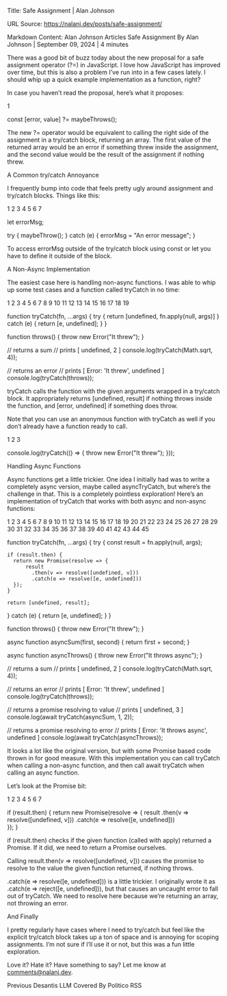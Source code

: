 Title: Safe Assignment | Alan Johnson

URL Source: https://nalanj.dev/posts/safe-assignment/

Markdown Content:
Alan Johnson
Articles
Safe Assignment
By Alan Johnson | September 09, 2024 | 4 minutes

There was a good bit of buzz today about the new proposal for a safe assignment operator (?=) in JavaScript. I love how JavaScript has improved over time, but this is also a problem I’ve run into in a few cases lately. I should whip up a quick example implementation as a function, right?

In case you haven’t read the proposal, here’s what it proposes:

1

	
const [error, value] ?= maybeThrows();


The new ?= operator would be equivalent to calling the right side of the assignment in a try/catch block, returning an array. The first value of the returned array would be an error if something threw inside the assignment, and the second value would be the result of the assignment if nothing threw.

A Common try/catch Annoyance

I frequently bump into code that feels pretty ugly around assignment and try/catch blocks. Things like this:

1
2
3
4
5
6
7

	
let errorMsg;

try {
  maybeThrow();
} catch (e) {
  errorMsg = "An error message";
}


To access errorMsg outside of the try/catch block using const or let you have to define it outside of the block.

A Non-Async Implementation

The easiest case here is handling non-async functions. I was able to whip up some test cases and a function called tryCatch in no time:

 1
 2
 3
 4
 5
 6
 7
 8
 9
10
11
12
13
14
15
16
17
18
19

	
function tryCatch(fn, ...args) {
  try {
    return [undefined, fn.apply(null, args)]
  } catch (e) {
    return [e, undefined];
  }
}

function throws() {
  throw new Error("It threw");
}

// returns a sum
// prints [ undefined, 2 ]
console.log(tryCatch(Math.sqrt, 4));

// returns an error
// prints [ Error: 'It threw', undefined ]
console.log(tryCatch(throws));


tryCatch calls the function with the given arguments wrapped in a try/catch block. It appropriately returns [undefined, result] if nothing throws inside the function, and [error, undefined] if something does throw.

Note that you can use an anonymous function with tryCatch as well if you don’t already have a function ready to call.

1
2
3

	
console.log(tryCatch(() => {
  throw new Error("It threw");
}));

Handling Async Functions

Async functions get a little trickier. One idea I initially had was to write a completely async version, maybe called asyncTryCatch, but where’s the challenge in that. This is a completely pointless exploration! Here’s an implementation of tryCatch that works with both async and non-async functions:

 1
 2
 3
 4
 5
 6
 7
 8
 9
10
11
12
13
14
15
16
17
18
19
20
21
22
23
24
25
26
27
28
29
30
31
32
33
34
35
36
37
38
39
40
41
42
43
44
45

	
function tryCatch(fn, ...args) {
  try {
    const result = fn.apply(null, args);
    
    if (result.then) {
      return new Promise(resolve => {
          result
            .then(v => resolve([undefined, v]))
            .catch(e => resolve([e, undefined]))  
      }); 
    }
    
    return [undefined, result];
  } catch (e) {
    return [e, undefined];
  }
}

function throws() {
  throw new Error("It threw");
}

async function asyncSum(first, second) {
  return first + second;
}

async function asyncThrows() {
  throw new Error("It throws async");
}

// returns a sum
// prints [ undefined, 2 ]
console.log(tryCatch(Math.sqrt, 4));

// returns an error
// prints [ Error: 'It threw', undefined ]
console.log(tryCatch(throws));

// returns a promise resolving to value
// prints [ undefined, 3 ]
console.log(await tryCatch(asyncSum, 1, 2));

// returns a promise resolving to error
// prints [ Error: 'It throws async', undefined ]
console.log(await tryCatch(asyncThrows));


It looks a lot like the original version, but with some Promise based code thrown in for good measure. With this implementation you can call tryCatch when calling a non-async function, and then call await tryCatch when calling an async function.

Let’s look at the Promise bit:

1
2
3
4
5
6
7

	
if (result.then) {
  return new Promise(resolve => {
      result
        .then(v => resolve([undefined, v]))
        .catch(e => resolve([e, undefined]))    
  }); 
}


if (result.then) checks if the given function (called with apply) returned a Promise. If it did, we need to return a Promise ourselves.

Calling result.then(v => resolve([undefined, v])) causes the promise to resolve to the value the given function returned, if nothing throws.

.catch(e => resolve([e, undefined])) is a little trickier. I originally wrote it as .catch(e => reject([e, undefined])), but that causes an uncaught error to fall out of tryCatch. We need to resolve here because we’re returning an array, not throwing an error.

And Finally

I pretty regularly have cases where I need to try/catch but feel like the explicit try/catch block takes up a ton of space and is annoying for scoping assignments. I’m not sure if I’ll use it or not, but this was a fun little exploration.

Love it? Hate it? Have something to say? Let me know at comments@nalanj.dev.

Previous
Desantis LLM Covered By Politico
RSS
